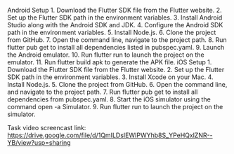 Android Setup
    1. Download the Flutter SDK file from the Flutter website.
    2. Set up the Flutter SDK path in the environment variables.
    3. Install Android Studio along with the Android SDK and JDK.
    4. Configure the Android SDK path in the environment variables.
    5. Install Node.js.
    6. Clone the project from GitHub.
    7. Open the command line, navigate to the project path.
    8. Run flutter pub get to install all dependencies listed in pubspec.yaml.
    9. Launch the Android emulator.
    10. Run flutter run to launch the project on the emulator.
    11. Run flutter build apk to generate the APK file.
iOS Setup
    1. Download the Flutter SDK file from the Flutter website.
    2. Set up the Flutter SDK path in the environment variables.
    3. Install Xcode on your Mac.
    4. Install Node.js.
    5. Clone the project from GitHub.
    6. Open the command line, and navigate to the project path.
    7. Run flutter pub get to install all dependencies from pubspec.yaml.
    8. Start the iOS simulator using the command open -a Simulator.
    9. Run flutter run to launch the project on the simulator.

Task video screencast link:
https://drive.google.com/file/d/1QmILDsIEWIPWYhb8S_YPeHQxlZNR--YB/view?usp=sharing
